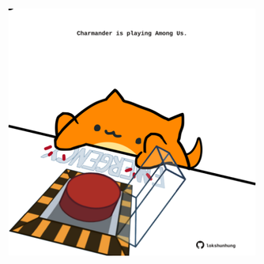<!-- built at 01/07/2023, 12:00:57 UTC -->
<p align="center">
  <img width="500" height="500" src="./ReadmeImage.svg">
</p>
